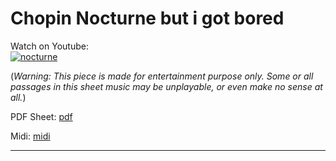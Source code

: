 # **Chopin Nocturne but i got bored**     
              
Watch on Youtube:           
[![nocturne](http://img.youtube.com/vi/ssyf2iskT78/0.jpg)](http://www.youtube.com/watch?v=ssyf2iskT78)          
              
(*Warning: This piece is made for entertainment purpose only. Some or all passages in this sheet music may be unplayable, or even make no sense at all.*) 
              
PDF Sheet: [pdf](pdf/nocturne.pdf)        
              
Midi: [midi](midi/nocturne.mid)           
              
-----         
